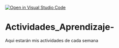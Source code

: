 [![Open in Visual Studio Code](https://classroom.github.com/assets/open-in-vscode-c66648af7eb3fe8bc4f294546bfd86ef473780cde1dea487d3c4ff354943c9ae.svg)](https://classroom.github.com/online_ide?assignment_repo_id=8461903&assignment_repo_type=AssignmentRepo)
# Actividades_Aprendizaje-
Aqui estarán mis actividades de cada semana
